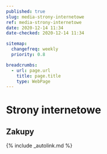 ```yaml
---
published: true
slug: media-strony-internetowe
ref: media-strony-internetowe
date: 2020-12-14 11:34
date-checked: 2020-12-14 11:34

sitemap:
  changefreq: weekly
  priority: 0.8

breadcrumbs:
  - url: page.url
    title: page.title
    type: WebPage
---
```


# Strony internetowe

## Zakupy



{% include _autolink.md %}